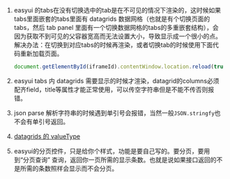 1. easyui 的tabs在没有切换选中的tab是在不可见的情况下渲染的，这时候如果tabs里面嵌套的tabs里面有 datagrids 数据网格（也就是有个切换页面的tabs，然后 tab panel 里面有一个切换数据网格的tabs的多重嵌套结构），会因为获取不到可见的父容器宽高而无法设置大小，导致显示成一个很小的点。解决办法：在切换到对应tabs的时候再渲染，或者切换tab的时候使用下面代码重新加载页面。

   ```js
   document.getElementById(iframeId).contentWindow.location.reload(true)
   ```

   

2. easyui tabs 内 datagrids 需要显示的时候才渲染，datagrid的columns必须配齐field，title等属性才能正常使用，可以传空字符串但是不能不传否则报错。

3. json parse 解析字符串的时候遇到单引号会报错，当然一般`JSON.stringfy`也不会有单引号返回。

4. [datagrids 的 valueType](https://blog.csdn.net/weixin_44101779/article/details/103304881)

5. easyui的分页控件，只是给你个样式，功能是要自己写的。要分页，要用到“分页查询” 查询，返回你一页所需的显示条数。也就是说如果接口返回的不是所需的条数照样会显示而不会分页。



